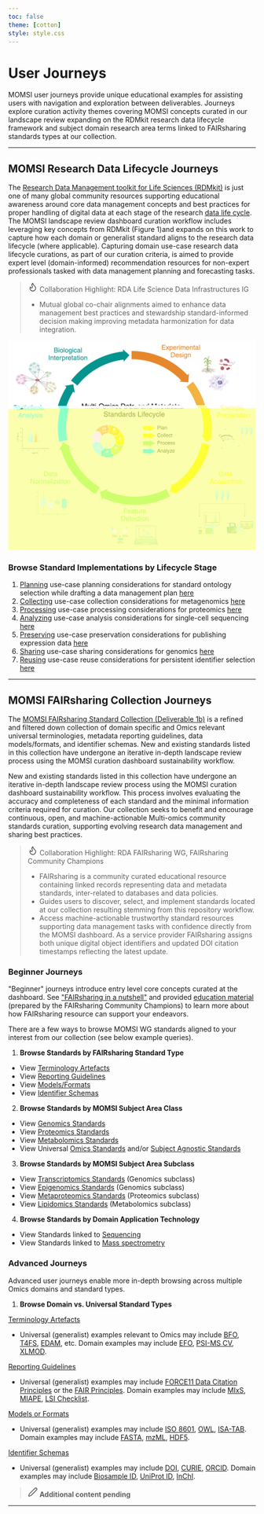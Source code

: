 ```yaml
---
toc: false
theme: [cotton]
style: style.css
---
```


# User Journeys

MOMSI user journeys provide unique educational examples for assisting users with navigation and exploration between deliverables. Journeys explore curation activity themes covering MOMSI concepts curated in our landscape review expanding on the RDMkit research data lifecycle framework and subject domain research area terms linked to FAIRsharing standards types at our collection.

---

## MOMSI Research Data Lifecycle Journeys

The [Research Data Management toolkit for Life Sciences (RDMkit)](https://rdmkit.elixir-europe.org/) is just one of many global community resources supporting educational awareness around core data management concepts and best practices for proper handling of digital data at each stage of the research [data life cycle](https://rdmkit.elixir-europe.org/data_life_cycle). The MOMSI landscape review dashboard curation workflow includes leveraging key concepts from RDMkit (Figure 1)and expands on this work to capture how each domain or generalist standard aligns to the research data lifecycle (where applicable). Capturing domain use-case research data lifecycle curations, as part of our curation criteria, is aimed to provide expert level (domain-informed) recommendation resources for non-expert professionals tasked with data management planning and forecasting tasks.

> <svg xmlns="http://www.w3.org/2000/svg" width="20" height="20" viewBox="0 0 24 24" fill="none" stroke="currentColor" stroke-width="2" stroke-linecap="round" stroke-linejoin="round"><path d="M8.5 14.5A2.5 2.5 0 0 0 11 12c0-1.38-.5-2-1-3-1.072-2.143-.224-4.054 2-6 .5 2.5 2 4.9 4 6.5 2 1.6 3 3.5 3 5.5a7 7 0 1 1-14 0c0-1.153.433-2.294 1-3a2.5 2.5 0 0 0 2.5 2.5z"/></svg> Collaboration Highlight: RDA Life Science Data Infrastructures IG
>  - Mutual global co-chair alignments aimed to enhance data management best practices and stewardship standard-informed decision making improving metadata harmonization for data integration.


[![doi: 10.5281/zenodo.11552128](./images/MOMSI_RDMkit_Lifecycle.jpg)](https://doi.org/10.5281/zenodo.11552128)

### Browse Standard Implementations by Lifecycle Stage

1. [Planning](glossary/Planning) use-case planning considerations for standard ontology selection while drafting a data management plan [here](https://rdmkit.elixir-europe.org/metadata_management#how-do-you-find-appropriate-vocabularies-or-ontologies)
2. [Collecting](glossary/Collecting) use-case collection considerations for metagenomics [here](https://rdmkit.elixir-europe.org/marine_metagenomics#managing-marine-metagenomic-metadata)
3. [Processing](glossary/Processing) use-case processing considerations for proteomics [here](https://rdmkit.elixir-europe.org/proteomics#processing-and-analysis-of-proteomics-data)
4. [Analyzing](glossary/Analyzing) use-case analysis considerations for single-cell sequencing [here](https://rdmkit.elixir-europe.org/single_cell_sequencing#data-analysis-steps-and-related-format-for-single-cell-sequencing)
5. [Preserving](glossary/Preserving) use-case preservation considerations for publishing expression data [here](https://rdmkit.elixir-europe.org/single_cell_sequencing#long-term-data-storage-and-accessibility)
6. [Sharing](glossary/Sharing) use-case sharing considerations for genomics [here](https://rdmkit.elixir-europe.org/human_pathogen_genomics#sharing-and-preserving-pathogen-genomic-data)
7. [Reusing](glossary/Reusing) use-case reuse considerations for persistent identifier selection [here](https://rdmkit.elixir-europe.org/identifiers#which-type-of-identifiers-should-you-use-for-data-publication)

---

## MOMSI FAIRsharing Collection Journeys

The [MOMSI FAIRsharing Standard Collection (Deliverable 1b)](https://fairsharing.org/5742) is a refined and filtered down collection of domain specific and Omics relevant universal terminologies, metadata reporting guidelines, data models/formats, and identifier schemas. New and existing standards listed in this collection have undergone an iterative in-depth landscape review process using the MOMSI curation dashboard sustainability workflow.

New and existing standards listed in this collection have undergone an iterative in-depth landscape review process using the MOMSI curation dashboard sustainability workflow. This process involves evaluating the accuracy and completeness of each standard and the minimal information criteria required for curation. Our collection seeks to benefit and encourage continuous, open, and machine-actionable Multi-omics community standards curation, supporting evolving research data management and sharing best practices.

> <svg xmlns="http://www.w3.org/2000/svg" width="20" height="20" viewBox="0 0 24 24" fill="none" stroke="currentColor" stroke-width="2" stroke-linecap="round" stroke-linejoin="round"><path d="M8.5 14.5A2.5 2.5 0 0 0 11 12c0-1.38-.5-2-1-3-1.072-2.143-.224-4.054 2-6 .5 2.5 2 4.9 4 6.5 2 1.6 3 3.5 3 5.5a7 7 0 1 1-14 0c0-1.153.433-2.294 1-3a2.5 2.5 0 0 0 2.5 2.5z"/></svg> Collaboration Highlight: RDA FAIRsharing WG, FAIRsharing Community Champions
> - FAIRsharing is a community curated educational resource containing linked records representing data and metadata standards, inter-related to databases and data policies.
> - Guides users to discover, select, and implement standards located at our collection resulting stemming from this repository workflow.
> - Access machine-actionable trustworthy standard resources supporting data management tasks with confidence directly from the MOMSI dashboard. As a service provider FAIRsharing assigns both unique digital object identifiers and updated DOI citation timestamps reflecting the latest update.

### Beginner Journeys

"Beginner" journeys introduce entry level core concepts curated at the dashboard. See ["FAIRsharing in a nutshell"](https://identifiers.org/doi:10.5281/zenodo.8191958) and provided [education material](https://fairsharing.org/educational) (prepared by the FAIRsharing Community Champions) to learn more about how FAIRsharing resource can support your endeavors.

There are a few ways to browse MOMSI WG standards aligned to your interest from our collection (see below example queries).

1. **Browse Standards by FAIRsharing Standard Type**
- View [Terminology Artefacts](https://fairsharing.org/5742?recordType=terminology_artefact&page=1)
- View [Reporting Guidelines](https://fairsharing.org/5742?page=1&recordType=reporting_guideline)
- View [Models/Formats](https://fairsharing.org/5742?page=1&recordType=model_and_format)
- View [Identifier Schemas](https://fairsharing.org/5742?page=1&recordType=identifier_schema)

2. **Browse Standards by MOMSI Subject Area Class**
- View [Genomics Standards](https://fairsharing.org/5742?subjects=genomics&page=1)
- View [Proteomics Standards](https://fairsharing.org/5742?subjects=proteomics&page=1)
- View [Metabolomics Standards](https://fairsharing.org/5742?subjects=metabolomics&page=1)
- View Universal [Omics Standards](https://fairsharing.org/5742?q=Omics) and/or [Subject Agnostic Standards](https://fairsharing.org/5742?q=Subject%20Agnostic)

3. **Browse Standards by MOMSI Subject Area Subclass**
- View [Transcriptomics Standards](https://fairsharing.org/5742?subjects=transcriptomics&page=1) (Genomics subclass)
- View [Epigenomics Standards](https://fairsharing.org/5742?subjects=epigenomics&page=1) (Genomics subclass)
- View [Metaproteomics Standards](https://fairsharing.org/5742?subjects=metaproteomics&page=1) (Proteomics subclass)
- View [Lipidomics Standards](https://fairsharing.org/5742?subjects=lipidomics&page=1) (Metabolomics subclass)

4. **Browse Standards by Domain Application Technology**
- View Standards linked to [Sequencing](https://fairsharing.org/5742?q=Sequencing)
- View Standards linked to [Mass spectrometry](https://fairsharing.org/5742?q=Mass%20Spectrometry)

### Advanced Journeys

Advanced user journeys enable more in-depth browsing across multiple Omics domains and standard types.

1. **Browse Domain vs. Universal Standard Types**

  [Terminology Artefacts](glossary/Terminology-Artefacts)
   - Universal (generalist) examples relevant to Omics may include [BFO](https://doi.org/10.25504/FAIRsharing.wcpd6f), [T4FS](https://doi.org/10.25504/FAIRsharing.fb99fa), [EDAM](https://doi.org/10.25504/FAIRsharing.a6r7zs), etc. Domain examples may include [EFO](https://doi.org/10.25504/FAIRsharing.1gr4tz), [PSI-MS CV](https://doi.org/10.25504/FAIRsharing.sxh2dp), [XLMOD](https://doi.org/10.25504/FAIRsharing.6ccbe6).
  
  [Reporting Guidelines](glossary/Reporting-Guidelines)
   - Universal (generalist) examples may include [FORCE11 Data Citation Principles](https://doi.org/10.25504/FAIRsharing.9hynwc) or the [FAIR Principles](https://doi.org/10.25504/FAIRsharing.WWI10U). Domain examples may include [MIxS](https://doi.org/10.25504/FAIRsharing.9aa0zp), [MIAPE](https://doi.org/10.25504/FAIRsharing.5g1fma), [LSI Checklist](https://doi.org/10.25504/FAIRsharing.ffb40f).
  
  [Models or Formats](glossary/Models-or-Formats)
   - Universal (generalist) examples may include [ISO 8601](https://doi.org/10.25504/FAIRsharing.987d5a), [OWL](https://doi.org/10.25504/FAIRsharing.atygwy), [ISA-TAB](https://doi.org/10.25504/FAIRsharing.53gp75). Domain examples may include [FASTA](https://doi.org/10.25504/FAIRsharing.rz4vfg), [mzML](https://doi.org/10.25504/FAIRsharing.26dmba), [HDF5](https://doi.org/10.25504/FAIRsharing.wvgta9).
  
  [Identifier Schemas](glossary/Identifier-Schemas)
   - Universal (generalist) examples may include [DOI](https://doi.org/10.25504/FAIRsharing.hFLKCn), [CURIE](https://doi.org/10.25504/FAIRsharing.af21db), [ORCID](https://doi.org/10.25504/FAIRsharing.OrNi1L). Domain examples may include [Biosample ID](https://doi.org/10.25504/FAIRsharing.322dc0), [UniProt ID](https://doi.org/10.25504/FAIRsharing.fd6003), [InChI](https://doi.org/10.25504/FAIRsharing.ddk9t9).


 > <svg xmlns="http://www.w3.org/2000/svg" width="20" height="20" viewBox="0 0 24 24" fill="none" stroke="currentColor" stroke-width="2" stroke-linecap="round" stroke-linejoin="round"><path d="M21.174 6.812a1 1 0 0 0-3.986-3.987L3.842 16.174a2 2 0 0 0-.5.83l-1.321 4.352a.5.5 0 0 0 .623.622l4.353-1.32a2 2 0 0 0 .83-.497z"/></svg> **Additional content pending**

---
